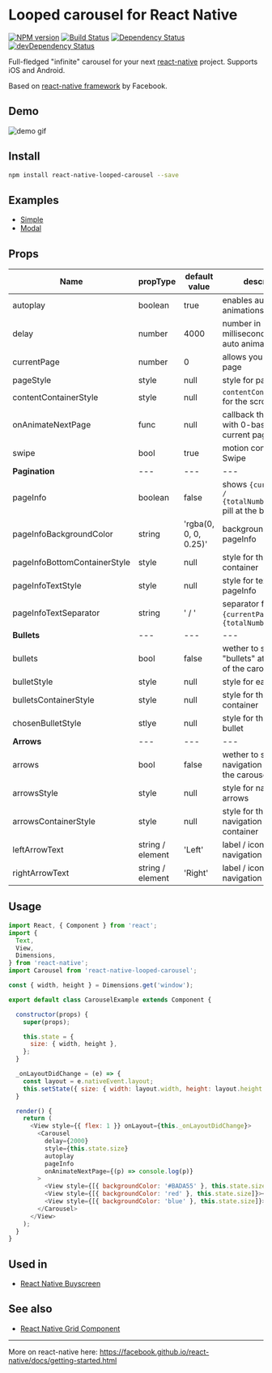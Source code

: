 # Looped carousel for React Native
[![NPM version](http://img.shields.io/npm/v/react-native-looped-carousel.svg?style=flat)](https://www.npmjs.com/package/react-native-looped-carousel)
[![Build Status](https://travis-ci.org/phil-r/react-native-looped-carousel.svg)](https://travis-ci.org/phil-r/react-native-looped-carousel)
[![Dependency Status](https://david-dm.org/phil-r/react-native-looped-carousel.svg)](https://david-dm.org/phil-r/react-native-looped-carousel)
[![devDependency Status](https://david-dm.org/phil-r/react-native-looped-carousel/dev-status.svg)](https://david-dm.org/phil-r/react-native-looped-carousel?type=dev)

Full-fledged "infinite" carousel for your next [react-native](https://github.com/facebook/react-native/) project. Supports iOS and Android.

Based on [react-native framework](https://github.com/facebook/react-native/) by Facebook.

## Demo
![demo gif](https://user-images.githubusercontent.com/577316/37863420-40c62c8c-2f5e-11e8-8eb4-23b8e7ea499e.gif)

## Install

```sh
npm install react-native-looped-carousel --save
```

## Examples

 - [Simple](https://snack.expo.io/@phil/carousel-simple-example)
 - [Modal](https://snack.expo.io/@phil/carousel-modal-example)

## Props

Name | propType | default value | description
--- | --- | --- | ---
autoplay | boolean | true | enables auto animations
delay | number | 4000 | number in milliseconds between auto animations
currentPage | number | 0 | allows you to set initial page
pageStyle | style | null | style for pages
contentContainerStyle | style | null | `contentContainerStyle` for the scrollView
onAnimateNextPage | func | null | callback that is called with 0-based Id of the current page
swipe | bool | true | motion control for Swipe
**Pagination** | --- | --- | ---
pageInfo | boolean | false | shows `{currentPage} / {totalNumberOfPages}` pill at the bottom
pageInfoBackgroundColor | string | 'rgba(0, 0, 0, 0.25)' | background color for pageInfo
pageInfoBottomContainerStyle | style | null | style for the pageInfo container
pageInfoTextStyle | style | null | style for text in pageInfo
pageInfoTextSeparator | string | ' / ' | separator for `{currentPage}` and `{totalNumberOfPages}`
**Bullets** | --- | --- | ---
bullets | bool | false | wether to show "bullets" at the bottom of the carousel
bulletStyle | style | null | style for each bullet
bulletsContainerStyle | style | null | style for the bullets container
chosenBulletStyle | stlye | null | style for the selected bullet
**Arrows** | --- | --- | ---
arrows | bool | false | wether to show navigation arrows for the carousel
arrowsStyle | style | null | style for navigation arrows
arrowsContainerStyle | style | null | style for the navigation arrows container
leftArrowText | string / element | 'Left' | label / icon for left navigation arrow
rightArrowText | string / element | 'Right' | label / icon for right navigation arrow

## Usage

```js
import React, { Component } from 'react';
import {
  Text,
  View,
  Dimensions,
} from 'react-native';
import Carousel from 'react-native-looped-carousel';

const { width, height } = Dimensions.get('window');

export default class CarouselExample extends Component {

  constructor(props) {
    super(props);

    this.state = {
      size: { width, height },
    };
  }

  _onLayoutDidChange = (e) => {
    const layout = e.nativeEvent.layout;
    this.setState({ size: { width: layout.width, height: layout.height } });
  }

  render() {
    return (
      <View style={{ flex: 1 }} onLayout={this._onLayoutDidChange}>
        <Carousel
          delay={2000}
          style={this.state.size}
          autoplay
          pageInfo
          onAnimateNextPage={(p) => console.log(p)}
        >
          <View style={[{ backgroundColor: '#BADA55' }, this.state.size]}><Text>1</Text></View>
          <View style={[{ backgroundColor: 'red' }, this.state.size]}><Text>2</Text></View>
          <View style={[{ backgroundColor: 'blue' }, this.state.size]}><Text>3</Text></View>
        </Carousel>
      </View>
    );
  }
}
```

## Used in
 - [React Native Buyscreen](https://github.com/appintheair/react-native-buyscreen)

## See also
 - [React Native Grid Component](https://github.com/phil-r/react-native-grid-component)

----

More on react-native here: https://facebook.github.io/react-native/docs/getting-started.html
